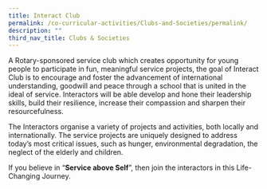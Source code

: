 ```yaml
---
title: Interact Club
permalink: /co-curricular-activities/Clubs-and-Societies/permalink/
description: ""
third_nav_title: Clubs & Societies
---
```

A Rotary-sponsored service club which creates opportunity for young people to participate in fun, meaningful service projects, the goal of Interact Club is to encourage and foster the advancement of international understanding, goodwill and peace through a school that is united in the ideal of service. Interactors will be able develop and hone their leadership skills, build their resilience, increase their compassion and sharpen their resourcefulness.   

The Interactors organise a variety of projects and activities, both locally and internationally. The service projects are uniquely designed to address today’s most critical issues, such as hunger, environmental degradation, the neglect of the elderly and children. 

If you believe in “**Service above Self**”, then join the interactors in this Life-Changing Journey.